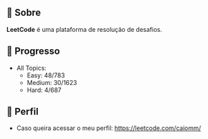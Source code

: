 ## 📌 Sobre

**LeetCode** é uma plataforma de resolução de desafios.

## 🚀 Progresso

- All Topics:
  - Easy: 48/783
  - Medium: 30/1623
  - Hard: 4/687
  
## 🙂 Perfil

- Caso queira acessar o meu perfil: <https://leetcode.com/caiomm/>
